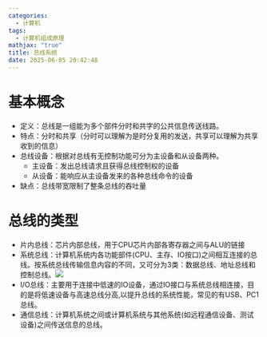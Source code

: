 ```yaml
---
categories:
  - 计算机
tags:
  - 计算机组成原理
mathjax: "true"
title: 总线系统
date: 2025-06-05 20:42:48
---
```

# 基本概念  
- 定义：总线是一组能为多个部件分时和共字的公共信息传送线路。  
- 特点：分时和共享（分时可以理解为是时分复用的发送，共享可以理解为共享收到的信息）  
- 总线设备：根据对总线有无控制功能可分为主设备和从设备两种。  
	- 主设备：发出总线请求且获得总线控制权的设备  
	- 从设备：能响应从主设备发来的各种总线命令的设备  
- 缺点：总线带宽限制了整条总线的吞吐量  

# 总线的类型  
- 片内总线：芯片内部总线，用于CPU芯片内部各寄存器之间与ALU的链接  
- 系统总线：计算机系统内各功能部件(CPU、主存、IO按口)之间相互连接的总线。按系统总线传输信息内容的不同，又可分为3类：数据总线、地址总线和控制总线。![](/IMG/Pasted%20image%2020250605161058.png)  
- I/O总线：主要用于连接中低速的IO设备，通过IO接口与系统总线相连接，目的是将低速设备与高速总线分高,以提升总线的系统性能，常见的有USB、PC1总线。  
- 通信总线：计算机系统之间或计算机系统与其他系统(如远程通信设备、测试设备)之间传送信息的总线。  
